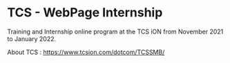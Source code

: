 # TCS - WebPage Internship

Training and Internship online program at the TCS iON from November 2021 to January 2022.  

About TCS : https://www.tcsion.com/dotcom/TCSSMB/
